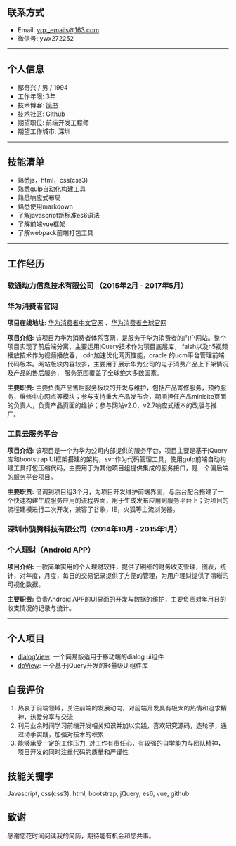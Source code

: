 ## 联系方式 ##
* Email: [yqx_emails@163.com](mailto:yqx_emails@163.com)
* 微信号: ywx272252
---------------------------------------------------------------------------------------
## 个人信息 ##

* 鄢奇兴 / 男 / 1994
* 工作年限: 3年
* 技术博客: [简书](http://www.jianshu.com/u/867538129030)
* 技术社区: [Github](https://github.com/webproblem)
* 期望职位: 前端开发工程师
* 期望工作城市: 深圳
-------------------------------------------------------------------------------------------
## 技能清单 ##

* 熟悉js，html，css(css3)
* 熟悉gulp自动化构建工具
* 熟悉响应式布局
* 熟悉使用markdown
* 了解javascript新标准es6语法
* 了解前端vue框架
* 了解webpack前端打包工具
--------------------------------------------------------------------------------------------
## 工作经历 ##

### 软通动力信息技术有限公司 （2015年2月 - 2017年5月） ###

### 华为消费者官网 ###

**项目在线地址:** [华为消费者中文官网](http://consumer.huawei.com/cn/index.htm) 、[华为消费者全球官网](http://consumer.huawei.com/en/index.htm)

**项目介绍:** 该项目为华为消费者体系官网，是服务于华为消费者的门户网站。整个项目实现了前后端分离，主要运用jQuery技术作为项目底层库， falsh以及h5视频播放技术作为视频播放器， cdn加速优化网页性能，oracle 的ucm平台管理前端代码版本。网站版块内容较多，主要用于展示华为公司的电子消费产品上下架情况及产品的售后服务， 服务范围覆盖了全球绝大多数国家。

**主要职责:** 主要负责产品售后服务板块的开发与维护，包括产品寄修服务，预约服务，维修中心网点等模块；参与支持重大产品发布会，期间担任产品minisite页面的负责人，负责产品页面的维护；参与网站v2.0，v2.7响应式版本的改版与推广。

### 工具云服务平台 ###

**项目介绍:** 该项目是一个为华为公司内部提供的服务平台，项目主要是基于jQuery库和bootstrap UI框架搭建的架构，svn作为代码管理工具，使用gulp前端自动构建工具打包压缩代码，主要用于为其他项目组提供集成的服务接口，是一个偏后端的服务平台项目。

**主要职责:** 借调到项目组3个月，为项目开发维护前端界面，与后台配合搭建了一个快速构建生成服务应用的流程界面，用于生成发布应用到服务平台上；对项目的流程建模进行二次开发，兼容了谷歌，IE，火狐等主流浏览器。


### 深圳市骁腾科技有限公司（2014年10月 - 2015年1月） ###

### 个人理财（Android APP） ###

**项目介绍:** 一款简单实用的个人理财软件，提供了明细的财务收支管理，图表，统计，对年度，月度，每日的交易记录提供了方便的管理，为用户理财提供了清晰的可视化数据。

**主要职责:** 负责Android APP的UI界面的开发与数据的维护，主要负责对年月日的收支情况的记录与统计。

------------------------------------------------------------------------------------------

## 个人项目 ##

* [dialogView](https://github.com/webproblem/hello-world/tree/master/dialogDemo): 一个简易版适用于移动端的dialog ui组件
* [doView](https://github.com/webproblem/doView): 一个基于jQuery开发的轻量级UI组件库

## 自我评价 ##

1. 热衷于前端领域，关注前端的发展动向，对前端开发具有极大的热情和追求精神，热爱分享与交流
2. 利用业余时间学习前端开发相关知识并加以实践，喜欢研究源码，造轮子，通过动手实践，加强对技术的积累
3. 能够承受一定的工作压力, 对工作有责任心，有较强的自学能力与团队精神，项目开发的同时注重代码的质量和严谨性

## 技能关键字 ##

Javascript, css(css3), html, bootstrap, jQuery, es6, vue, github

## 致谢 ##

感谢您花时间阅读我的简历，期待能有机会和您共事。
